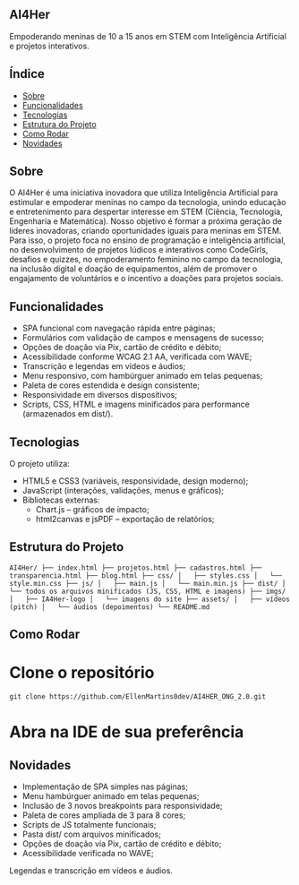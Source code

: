 ## AI4Her 
Empoderando meninas de 10 a 15 anos em STEM com Inteligência Artificial e projetos interativos.


## Índice
- [Sobre](#sobre)
- [Funcionalidades](#funcionalidades)
- [Tecnologias](#tecnologias)
- [Estrutura do Projeto](#estrutura-do-projeto)
- [Como Rodar](#como-rodar)
- [Novidades](#novidades)


## Sobre
O AI4Her é uma iniciativa inovadora que utiliza Inteligência Artificial para estimular e empoderar meninas no campo da tecnologia, unindo educação e entretenimento para despertar interesse em STEM (Ciência, Tecnologia, Engenharia e Matemática). Nosso objetivo é formar a próxima geração de líderes inovadoras, criando oportunidades iguais para meninas em STEM. Para isso, o projeto foca no ensino de programação e inteligência artificial, no desenvolvimento de projetos lúdicos e interativos como CodeGirls, desafios e quizzes, no empoderamento feminino no campo da tecnologia, na inclusão digital e doação de equipamentos, além de promover o engajamento de voluntários e o incentivo a doações para projetos sociais.


## Funcionalidades
- SPA funcional com navegação rápida entre páginas;
- Formulários com validação de campos e mensagens de sucesso;
- Opções de doação via Pix, cartão de crédito e débito;
- Acessibilidade conforme WCAG 2.1 AA, verificada com WAVE;
- Transcrição e legendas em vídeos e áudios;
- Menu responsivo, com hambúrguer animado em telas pequenas;
- Paleta de cores estendida e design consistente;
- Responsividade em diversos dispositivos;
- Scripts, CSS, HTML e imagens minificados para performance (armazenados em dist/).


## Tecnologias
O projeto utiliza:
- HTML5 e CSS3 (variáveis, responsividade, design moderno);
- JavaScript (interações, validações, menus e gráficos);
- Bibliotecas externas:
  - Chart.js – gráficos de impacto;
  - html2canvas e jsPDF – exportação de relatórios;


## Estrutura do Projeto
``
AI4Her/
├── index.html
├── projetos.html
├── cadastros.html
├── transparencia.html
├── blog.html
├── css/
│   ├── styles.css
│   └── style.min.css
├── js/
│   ├── main.js
│   └── main.min.js
├── dist/
│   └── todos os arquivos minificados (JS, CSS, HTML e imagens)
├── imgs/
│   ├── IA4Her-logo
│   └── imagens do site
├── assets/
│   ├── vídeos (pitch)
│   └── áudios (depoimentos)
└── README.md
``


## Como Rodar
# Clone o repositório
``
git clone https://github.com/EllenMartins0dev/AI4HER_ONG_2.0.git
`` 
# Abra na IDE de sua preferência


## Novidades
- Implementação de SPA simples nas páginas;
- Menu hambúrguer animado em telas pequenas;
- Inclusão de 3 novos breakpoints para responsividade;
- Paleta de cores ampliada de 3 para 8 cores;
- Scripts de JS totalmente funcionais;
- Pasta dist/ com arquivos minificados;
- Opções de doação via Pix, cartão de crédito e débito;
- Acessibilidade verificada no WAVE;

Legendas e transcrição em vídeos e áudios.
